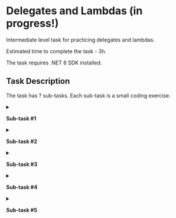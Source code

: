 # Delegates and Lambdas (in progress!)

Intermediate level task for practicing delegates and lambdas. 

Estimated time to complete the task - 3h.  

The task requires .NET 6 SDK installed.   

## Task Description

The task has ? sub-tasks. Each sub-task is a small coding exercise.

<details>
<summary>

**Sub-task #1**

</summary>


Open the [FunctionExtensions.cs]() file, and navigate to the [GenerateProgression]() method.

Implement a generator of the `n`-first members of a sequence of the elements of the type `T` according to the following recurrence formula:   

   $`x_{n+1}=f(x_n), n = 1, 2, ...`$
  
[Arithmetic](https://www.wikiwand.com/en/Arithmetic_progression) and [geometric](https://www.wikiwand.com/en/Geometric_progression) progressions are used as test sequences in the test project.

</details>

<details>
<summary>

**Sub-task #2**

</summary>

Open the [FunctionExtensions.cs]() file, and navigate to the [GenerateProgression]() method.

Implement a generic generator  of a sequence of the elements of the type `T` according to the following recurrence formula:

   $`x_{n+1}=f(x_n), n = 1, 2, ...`$

The number of elements that were generated is defined by the condition dynamically.

[Arithmetic](https://www.wikiwand.com/en/Arithmetic_progression) and [geometric](https://www.wikiwand.com/en/Geometric_progression) progressions are used as test sequences in the test project.

</details>

<details>
<summary>

**Sub-task #3**

</summary>

Open the [FunctionExtensions.cs]() file, and navigate to the [GenerateProgression]() method.

Implement a generic generator of the `n`-element of the sequence of the `T` type elements according to the following recurrence formula:

   $`x_{n+1}=f(x_n), n = 1, 2, ...`$

[Arithmetic](https://www.wikiwand.com/en/Arithmetic_progression) and [geometric](https://www.wikiwand.com/en/Geometric_progression) progressions are used as test sequences in the test project.

</details>

<details>
<summary>

**Sub-task #4**

</summary>

</details>

<details>
<summary>

**Sub-task #5**

</summary>
Open the [FunctionExtensions.cs]() file, and navigate to the [GenerateProgression]() method.

   $`x_1 = a, x_2 = b, x_{n+1}=f(x_n, x_{n - 1}), n = 2, 3, ...`$
  
Check the generator work by using the following sequences:

   $`x_1 = 1, x_2 = 1, x_{n + 1} = x_n +  x_{n - 1}, n = 2, 3, ... T`$ - integer type;     
   $`x_1 = 1, x_2 = 2, x_{n + 1} = 6 x_n - 8 x_{n - 1}, n = 2, 3, ... T`$ - integer type;    
   $`x_1 = 1, x_2 = 2, x_{n + 1} = x_n +  x_{n - 1} / x_{n}, n = 2, 3, ... T`$ - real type.
</details>
